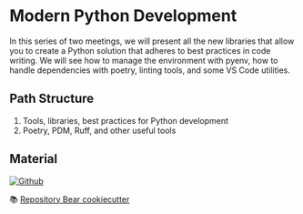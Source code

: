 # Modern Python Development

In this series of two meetings, we will present all the new libraries that allow you to create a Python solution that adheres to best practices in code writing.
We will see how to manage the environment with pyenv, how to handle dependencies with poetry, linting tools, and some VS Code utilities.

## Path Structure

1. Tools, libraries, best practices for Python development
2. Poetry, PDM, Ruff, and other useful tools

## Material

[![Github](https://img.shields.io/badge/GitHub-181717.svg?style=for-the-badge&logo=GitHub&logoColor=white)](https://github.com/PythonBiellaGroup/MaterialeSerate/tree/master/ModernPythonDevelopment)

📚 [Repository Bear cookiecutter](https://github.com/PythonBiellaGroup/Bear)
